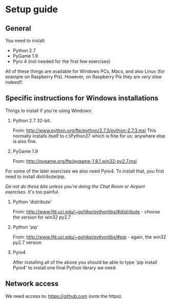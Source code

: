 Setup guide
=================================

General
-------

You need to install:

* Python 2.7
* PyGame 1.9
* Pyro 4 (not needed for the first few exercises)

All of these things are available for Windows PCs, Macs, and also Linux (for example on Raspberry Pis). However, on Raspberry Pis they are _very slow indeed_!!

Specific instructions for Windows installations
--------------------

Things to install if you're using Windows:

1. Python 2.7 32-bit.

   From: http://www.python.org/ftp/python/2.7.3/python-2.7.3.msi
   This normally installs itself to c:\Python27 which is fine for us; anywhere else is also fine.

2. PyGame 1.9

   From: http://pygame.org/ftp/pygame-1.9.1.win32-py2.7.msi

For some of the later exercises we also need Pyro4. To install that, you first need to install distribute/pip.

*Do not do these bits unless you're doing the Chat Room or Airport exercises.* It's too painful.

1. Python 'distribute'

   From: http://www.lfd.uci.edu/~gohlke/pythonlibs/#distribute - choose the version for win32 py2.7

2. Python 'pip'

   From: http://www.lfd.uci.edu/~gohlke/pythonlibs/#pip - again, the win32 py2.7 version

3. Pyro4

   After installing all of the above you should be able to type 'pip install Pyro4' to install one final Python library we need.

Network access
--------------

   We need access to:
   https://github.com
   (note the https).
